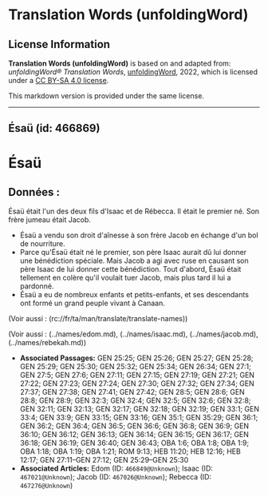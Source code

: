 # Translation Words (unfoldingWord)

## License Information

**Translation Words (unfoldingWord)** is based on and adapted from: _unfoldingWord® Translation Words_, [unfoldingWord](https://unfoldingword.org/utw), 2022, which is licensed under a [CC BY-SA 4.0 license](https://creativecommons.org/licenses/by-sa/4.0/legalcode.en).

This markdown version is provided under the same license.



--------------------------------

## Ésaü (id: 466869)

Ésaü
====

Données :
---------

Ésaü était l'un des deux fils d'Isaac et de Rébecca. Il était le premier né. Son frère jumeau était Jacob.

* Ésaü a vendu son droit d'aînesse à son frère Jacob en échange d'un bol de nourriture.
* Parce qu'Ésaü était né le premier, son père Isaac aurait dû lui donner une bénédiction spéciale. Mais Jacob a agi avec ruse en causant son père Isaac de lui donner cette bénédiction. Tout d'abord, Ésaü était tellement en colère qu'il voulait tuer Jacob, mais plus tard il lui a pardonné.
* Ésaü a eu de nombreux enfants et petits\-enfants, et ses descendants ont formé un grand peuple vivant à Canaan.

(Voir aussi : (rc://fr/ta/man/translate/translate\-names))

(Voir aussi : (../names/edom.md), (../names/isaac.md), (../names/jacob.md), (../names/rebekah.md))

* **Associated Passages:** GEN 25:25; GEN 25:26; GEN 25:27; GEN 25:28; GEN 25:29; GEN 25:30; GEN 25:32; GEN 25:34; GEN 26:34; GEN 27:1; GEN 27:5; GEN 27:6; GEN 27:11; GEN 27:15; GEN 27:19; GEN 27:21; GEN 27:22; GEN 27:23; GEN 27:24; GEN 27:30; GEN 27:32; GEN 27:34; GEN 27:37; GEN 27:38; GEN 27:41; GEN 27:42; GEN 28:5; GEN 28:6; GEN 28:8; GEN 28:9; GEN 32:3; GEN 32:4; GEN 32:5; GEN 32:6; GEN 32:8; GEN 32:11; GEN 32:13; GEN 32:17; GEN 32:18; GEN 32:19; GEN 33:1; GEN 33:4; GEN 33:9; GEN 33:15; GEN 33:16; GEN 35:1; GEN 35:29; GEN 36:1; GEN 36:2; GEN 36:4; GEN 36:5; GEN 36:6; GEN 36:8; GEN 36:9; GEN 36:10; GEN 36:12; GEN 36:13; GEN 36:14; GEN 36:15; GEN 36:17; GEN 36:18; GEN 36:19; GEN 36:40; GEN 36:43; OBA 1:6; OBA 1:8; OBA 1:9; OBA 1:18; OBA 1:19; OBA 1:21; ROM 9:13; HEB 11:20; HEB 12:16; HEB 12:17; GEN 27:11–GEN 27:12; GEN 25:29–GEN 25:30
* **Associated Articles:** Edom  (ID: `466849@Unknown`); Isaac (ID: `467021@Unknown`); Jacob (ID: `467026@Unknown`); Rebecca (ID: `467276@Unknown`)

